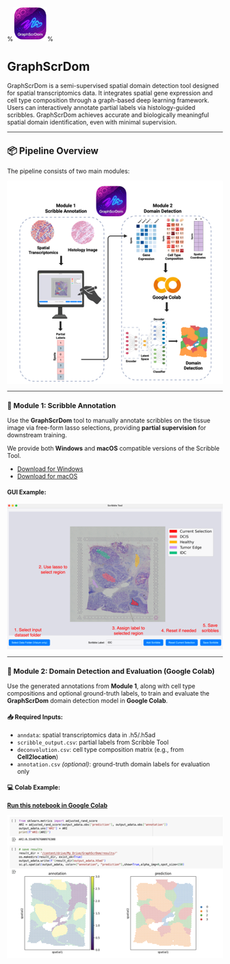 %<img src="./assets/logo-removebg-preview.png" alt="GraphScrDom Logo" width="80" style="margin-bottom: 0px;"/>%

# GraphScrDom

GraphScrDom is a semi-supervised spatial domain detection tool designed for spatial transcriptomics data. It integrates spatial gene expression and cell type composition through a graph-based deep learning framework. Users can interactively annotate partial labels via histology-guided scribbles. GraphScrDom achieves accurate and biologically meaningful spatial domain identification, even with minimal supervision.

---

## 📦 Pipeline Overview

The pipeline consists of two main modules:
<p align="center">
  <img src="./assets/GraphScrDom.png" alt="GraphScrDom Overview" width="600"/>
</p>

---

### 📌 Module 1: Scribble Annotation

Use the **GraphScrDom** tool to manually annotate scribbles on the tissue image via free-form lasso selections, providing **partial supervision** for downstream training.  

We provide both **Windows** and **macOS** compatible versions of the Scribble Tool.
- [Download for Windows](https://drive.google.com/drive/folders/1nlIg2MkPhiym2701isVreEg7-iFmTdIR?usp=drive_link)
- [Download for macOS](https://drive.google.com/drive/folders/1LRcAEVUAGBs35fwEYALvZ1b6iZLBYAqN?usp=drive_link)

#### GUI Example:
<p align="center">
  <img src="./assets/GUI.png" alt="Scribble Tool Demo" width="600"/>
</p>

---

### 📌 Module 2: Domain Detection and Evaluation (Google Colab)

Use the generated annotations from **Module 1**, along with cell type compositions and optional ground-truth labels, to train and evaluate the **GraphScrDom** domain detection model in **Google Colab**.

#### 📥 Required Inputs:
- `anndata`: spatial transcriptomics data in .h5/.h5ad
- `scribble_output.csv`: partial labels from Scribble Tool  
- `deconvolution.csv`: cell type composition matrix (e.g., from **Cell2location**)  
- `annotation.csv` *(optional)*: ground-truth domain labels for evaluation only  

#### 💻 Colab Example:

**[Run this notebook in Google Colab](https://colab.research.google.com/drive/1HDQB4R5XMFmdpT4wFR9GZPdSnKuFRYc5?usp=drive_link)**

<p align="center">
  <img src="./assets/output.png" alt="GraphScrDom Output Example" width="600"/>
</p>
